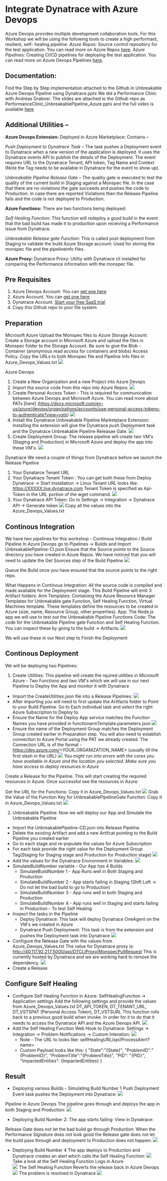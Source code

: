 # Integrate Dynatrace with Azure Devops

Azure Devops provides multiple development collaboration tools. For this Workshop we will be using the following tools to create a high performant, resilient, self- healing pipeline:
*Azure Repos:* Source control repository for the test application. You can read more on Azure Repos [here](https://docs.microsoft.com/en-us/azure/devops/repos/?view=vsts). 
*Azure Pipelines:* Creating CI/CD pipelines for deploying the test application. You can read more on Azure Devops Pipelines [here](https://docs.microsoft.com/en-us/azure/devops/pipelines/index?view=vsts). 

## Documentation:
Find the Step by Step implementation attached to the Github in Unbreakable Azure Devops Pipeline using Dynatrace.pptx
We did a Performance Clinic with Andreas Grabner. The slides are attached to the Github repo as PerformanceClinic_UnbreakablePipeline_Azure.pptx and the full video is available [here](https://www.youtube.com/watch?v=YCdIU_16_KE)

## Additional Utilities – 

**Azure Devops Extension:** Deployed in Azure Marketplace: Contains – 

*Push Deployment to Dynatrace Task –* The task pushes a Deployment event to Dynatrace when a new version of the application is deployed. It uses the Dynatrace events API to publish the details of the Deployment. The event requires URL to the Dynatrace Tenant, API token, Tag Name and Context (Note the Tag needs to be available in Dynatrace for the event to show up).  

*Unbreakable Pipeline Release Gate –* The quality gate is executed to test the quality of the current build in Staging against a Monspec file. In the case that there are no violations the gate succeeds and pushes the code to Production. In case there are reported Violations then the Release Pipeline fails and the code is not deployed to Production. 

**Azure Functions:** There are two functions being deployed:

*Self Healing Function:* This function will redeploy a good build in the event that the bad build has made it to production upon receiving a Performance issue from Dynatrace. 

*Unbreakable Release gate Function:* This is called post deployment from Staging to validate the build
Azure Storage account: Used for storing the monspec file and the pipelineinfo files. 

**Azure Proxy:** Dynatrace Proxy: Utility with Dynatrace cli installed for comparing the Performance information with the monspec file. 

## Pre Requisites
1. Azure Devops Account. You can [get one here](https://azure.microsoft.com/en-ca/services/devops/)
2. Azure Account. You can [get one here](https://azure.microsoft.com/en-us/)
3. Dynatrace Account. [Start your free SaaS trial](https://www.dynatrace.com/trial/)
4. Copy this Github repo to your file system

## Preparation

Microsoft Azure
Upload the Monspec files to Azure Storage Account: Create a Storage account in Microsoft Azure and upload the files in Monspec folder to the Storage Account. Be sure to give the Blob -  Container (anonymous read access for containers and blobs) Access Policy. Copy the URLs to both Monspec file and Pipeline Info files in Azure_Devops_Values.txt 
![](./images/StorageAccount_URLs.png)

Azure Devops 
1. Create a New Organization and a new Project into Azure Devops
2. Import the source code from this repo into Azure Repos:
![](./images/ImportCode_Repos.png)
3. Create Personal Access Token - This is required for communication between Azure Devops and Microsoft Azure. You can read more about PATs [here] (https://docs.microsoft.com/en-us/azure/devops/organizations/accounts/use-personal-access-tokens-to-authenticate?view=vsts) ![](./images/CreatingPAT.png)
4. Install the Dynatrace Unbreakable Pipeline Marketplace Extension: Installing the extension will give the Dynatrace push Deployment task and the Dynatrace Unbreakable Pipeline Releasae Gate. 
![](./images/ImportExtension.PNG)
5. Create Deployment Group: The release pipeline will create two VM's (Staging and Production) in Microsoft Azure and deploy the app into these VM's. 
![](./images/CreateDeploymentGroup.PNG)

Dynatrace
We need a couple of things from Dynatrace before we launch the Release Pipeline
1. Your Dynatarce Tenant URL 
2. Your Dynatrace Tenant Token : You can get both these from Deploy Dynatrace -> Start Installation -> Linux
Tenant URL looks like: https://XXXXX.live.dynatrace.com
Tenant Token is specified as Api-Token in the URL portion of the wget command. 
![](./images/DynatraceTenantInfo.PNG)
3. Your Dynatrace API Token: Go to Settings -> Integration -> Dynatrace API -> Generate token 
![](./images/DynatraceAPIToken.PNG)
Copy all the values into the Azure_Devops_Values.txt 

## Continous Integration 
We have two pipelines for this workshop - Continous Integration / Build Pipeline
In Azure Devops go to Pipelines -> Builds and Import UnbreakablePipeline-CI.json
Ensure that the Source points to the Source directory you have created in Azure Repos. We have noticed that you will need to update the Get Sources step of the Build Pipeline 
![](./images/BuildPipeline.PNG)

Queue the Build once you have ensured that the source points to the right repo. 

What Happens in Continous Integration: All the source code is compiled and made available for the Deployment stage. This Build Pipeline will emit 3 Artifact folders: 
Arm Templates: Containing the Azure Resource Manager Templates for Unbreakable gate Function,  Self Healing Function, Virtual Machines template. These templates define the resources to be created in Azure (size, name, Resource Group, other properties).
App: The Node.js app we will use to test out the Unbreakable Pipeline
Functions Code: The code for the Unbreakable Pipeline gate Function and Self Healing Function.
You can inspect these by going to the build -> Artifacts: 
![](./images/ExploreBuildArtifacts.PNG)

We will use these in our Next step to Finish the Deployment 

## Continous Deployment
We will be deploying two Pipelines:
1. Create Utilities: This pipeline will create the rquired utilities in Microsoft Azure - Two Functions and two VM's which we will use in our next Pipeline to Deploy the App and monitor it with Dynatrace 
* Import the CreateUtilities.json file into a Release Pipelines: 
![](./images/CreateUtilitesPipeline.PNG)
* After importing you will need to first update the Artifacts folder to Point to your Build Pipeline. Go to Each individual task and select the right Azure Subscription to Deploy to. 
* Ensure the Name for the Deploy App service matches the Function Names you have provided in functionarmTemplate.parameters.json
![](./images/FunctionNames.PNG)
* Ensure the name of the Deployment Group matches the Deployment Group created earlier in Preparation step. You will also need to establish connection to Azure Portal using the PAT we already created. The Connection URL is of the format - https://dev.azure.com/<YOUR_ORGANIZATION_NAME> (usually till the first slash in the URL)
![](./images/DeploymentGroupSetup.PNG)
*You might run into errors with the cores you have available in Azure and the location you selected. Make sure you have access to deploy resources in Azure*

Create a Release for the Pipeline. This will start creating the required resources in Azure. Once successful see the resources in Azure: 

Get the URL for the Functions: Copy it in Azure_Devops_Values.txt
![](./images/FunctionURLs.PNG)
Grab the Value of the Function Key for UnbreakablePipelineGate Function:  Copy it in Azure_Devops_Values.txt
![](./images/FunctionKeyUnbreakablePipeline.PNG)

2. Unbreakable Pipeline: Now we will deploy our App and Simulate the Unbreakable Pipeline
* Import the UnbreakablePipeline-CD.json into Release Pipeline
* Delete the existing Artifact and add a new Artifcat pointing to the Build Pipeline you created earlier
* Go to each stage and re-populate the values for Azure Subscription
* For each task provide the right value for the Deployment Group Tag(Staging for Staging stage and Production for Production stage) 
![](./images/DeploymentGroupTags.PNG) 
* Add the values for the Dynatrace Environment in Variables: 
![](./images/Dynatrace_Variables.PNG)
* SimulateBuildNumber variable - Our App has 4 Builds
  * SimulateBuildNumber 1 - App Runs well in Both Staging and Production
  * SimulateBuildNumber 2 - App starts failing in Staging (Shift Left -> Do not let the bad build to go to Production) 
  * SimulateBuildNumber 3 - App runs well in both Staging and Production
  * SimulateBuildNumber 4 - App runs well in Staging and starts failing in Production - To test Self Healing
* Inspect the tasks in the Pipeline
  * Deploy Dynatrace: This task will deploy Dynatrace OneAgent on the VM's we created in Azure 
  * Dynatrace Push Deployment: This task is from the extension and pushes the Deployment task into Dynatrace 
    ![](./images/PushDeploymentTask.png)
* Configure the Release Gate with the values from Azure_Devops_Values.txt
  The value for Dynatrace proxy is: http://40.117.92.217:5000/api/DTCLIProxy/MonspecPullRequest
  This is currently hosted by Dynatrace and we are working hard to remove the dependency. 
![](./images/ReleaseGateConfiguration.PNG)
* Create a Release

## Configure Self Healing
* Configure Self Healing Function in Azure: SelfHealingFunction -> Application settings
Add the following settings and provide the values from Azure_Devops_Values.txt
DT_API_TOKEN, DT_TENANT_URL, DT_VSTSPAT (Personal Access Token), DT_VSTSURL
This function rolls back to a previous good build when invoke. In order for it to do that it needs to access the Dynatrace API and the Azure Devops API. 
![](./images/SelfHealingFunctionConfiguration.PNG)
* Add the Self Healing Function Web Hook to Dynatrace: Settings -> Integration -> Problem Notifications -> Custom Interation:
![](./images/SelfHealinginDynatrace.PNG)
  * Note - The URL to looks like: selfHealingURL/api/ProcessAlert?name=<YourName>
  * Custom Payload looks like this: 
    {
     "State":"{State}",
     "ProblemID":"{ProblemID}",
     "ProblemTitle":"{ProblemTitle}",
     "PID": "{PID}",
     "ImpactedEntities": {ImpactedEntities}
    }

## Result
* Deploying various Builds - Simulating Build Number 1
Push Deployment Event task pushes the Deployment into Dynatrace: 
![](./images/DeploymentInDynatrace.PNG)

Pipeline in Azure Devops
The pipeline goes through and deploys the app in both Staging and Production: 
![](./images/AzurePipelineBuild1.PNG)

* Deploying Build Number 2: 
The app starts failing: View in Dynatrace: 


Release Gate does not let the bad build go through Production: When the Performance Signature does not look good the Release gate does not let the build pass through and deployment to Production does not happen:
![](./images/FailedGates.PNG)

* Deploying Build Number 4 
  The app deploys to Production and Dynatrace creates an alert which calls the Self Healing Function: 
  ![](./images/ProblemInDynatrace.PNG)
  Take a look at the Self Healing Function Logs in Azure  
  ![](./images/SelfHealingFunctionLogs.PNG)
  The Self Healing Function Reverts the release back in Azure Devops 
  ![](./images/RevertingRelease.PNG)
  The problem is resolved in Dynatrace
  ![](./images/ProblemResolvedinDynatrace.PNG)



